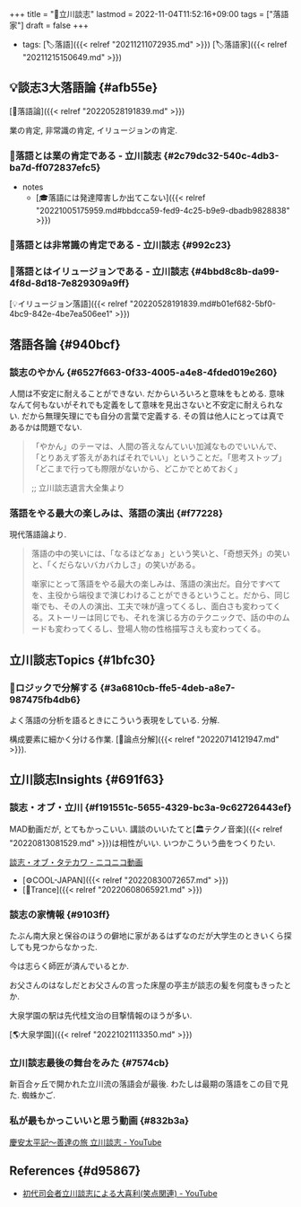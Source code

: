 +++
title = "👨立川談志"
lastmod = 2022-11-04T11:52:16+09:00
tags = ["落語家"]
draft = false
+++

-   tags: [🏷落語]({{< relref "20211211072935.md" >}}) [🏷落語家]({{< relref "20211215150649.md" >}})


## 💡談志3大落語論 {#afb55e}

[🔖落語論]({{< relref "20220528191839.md" >}})

業の肯定, 非常識の肯定, イリュージョンの肯定.


### 📜落語とは業の肯定である - 立川談志 {#2c79dc32-540c-4db3-ba7d-ff072837efc5}

-   notes
    -   [🎓落語には発達障害しか出てこない]({{< relref "20221005175959.md#bbdcca59-fed9-4c25-b9e9-dbadb9828838" >}})


### 📜落語とは非常識の肯定である - 立川談志 {#992c23}


### 📜落語とはイリュージョンである - 立川談志 {#4bbd8c8b-da99-4f8d-8d18-7e829309a9ff}

[💡イリュージョン落語]({{< relref "20220528191839.md#b01ef682-5bf0-4bc9-842e-4be7ea506ee1" >}})


## 落語各論 {#940bcf}


### 談志のやかん {#6527f663-0f33-4005-a4e8-4fded019e260}

人間は不安定に耐えることができない. だからいろいろと意味をもとめる. 意味なんて何もないがそれでも定義をして意味を見出さないと不安定に耐えられない. だから無理矢理にでも自分の言葉で定義する. その質は他人にとっては真であるかは問題でない.

> 「やかん」のテーマは、人間の答えなんていい加減なものでいいんで、「とりあえず答えがあればそれでいい」ということだ。「思考ストップ」「どこまで行っても際限がないから、どこかでとめておく」
>
> ;; 立川談志遺言大全集より


### 落語をやる最大の楽しみは、落語の演出 {#f77228}

現代落語論より.

> 落語の中の笑いには、「なるほどなぁ」という笑いと、「奇想天外」の笑いと、「くだらないバカバカしさ」の笑いがある。
>
> 噺家にとって落語をやる最大の楽しみは、落語の演出だ。自分ですべてを、主役から端役まで演じわけることができるということ。だから、同じ噺でも、その人の演出、工夫で味が違ってくるし、面白さも変わってくる。ストーリーは同じでも、それを演じる方のテクニックで、話の中のムードも変わってくるし、登場人物の性格描写さえも変わってくる。


## 立川談志Topics {#1bfc30}


### 🤔ロジックで分解する {#3a6810cb-ffe5-4deb-a8e7-987475fb4db6}

よく落語の分析を語るときにこういう表現をしている. 分解.

構成要素に細かく分ける作業. [📝論点分解]({{< relref "20220714121947.md" >}}).


## 立川談志Insights {#691f63}


### 談志・オブ・立川 {#f191551c-5655-4329-bc3a-9c62726443ef}

MAD動画だが, とてもかっこいい. 講談のいいたてと[🏛テクノ音楽]({{< relref "20220813081529.md" >}})は相性がいい. いつかこういう曲をつくりたい.

[談志・オブ・タテカワ - ニコニコ動画](https://www.nicovideo.jp/watch/sm4710772)

-   [⚙COOL-JAPAN]({{< relref "20220830072657.md" >}})
-   [🔖Trance]({{< relref "20220608065921.md" >}})


### 談志の家情報 {#9103ff}

たぶん南大泉と保谷のほうの僻地に家があるはずなのだが大学生のときいくら探しても見つからなかった.

今は志らく師匠が済んでいるとか.

お父さんのはなしだとお父さんの言った床屋の亭主が談志の髪を何度もきったとか.

大泉学園の駅は先代桂文治の目撃情報のほうが多い.

[🌎大泉学園]({{< relref "20221021113350.md" >}})


### 立川談志最後の舞台をみた {#7574cb}

新百合ヶ丘で開かれた立川流の落語会が最後. わたしは最期の落語をこの目で見た. 蜘蛛かご.


### 私が最もかっこいいと思う動画 {#832b3a}

[慶安太平記～善達の旅 立川談志 - YouTube](https://www.youtube.com/watch?v=TuLOf7A3sYU)


## References {#d95867}

-   [初代司会者立川談志による大喜利(笑点関連) - YouTube](https://www.youtube.com/watch?v=cuHOhlRbOHc)
